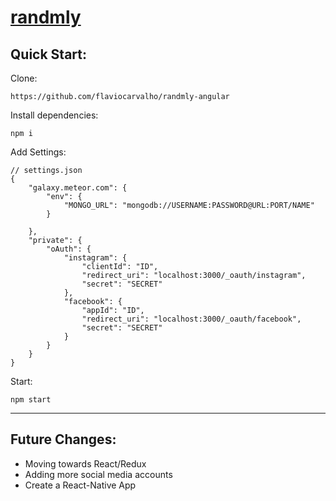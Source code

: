 # [randmly](http://randmly.com)

## Quick Start:

Clone:
```ShellSession
https://github.com/flaviocarvalho/randmly-angular
```

Install dependencies:
```ShellSession
npm i
```

Add Settings:

```ShellSession
// settings.json
{
	"galaxy.meteor.com": {
		"env": {
			"MONGO_URL": "mongodb://USERNAME:PASSWORD@URL:PORT/NAME"
		}

	},
	"private": {
		"oAuth": {
			"instagram": {
				"clientId": "ID",
				"redirect_uri": "localhost:3000/_oauth/instagram",
				"secret": "SECRET"
			},
			"facebook": {
				"appId": "ID",
				"redirect_uri": "localhost:3000/_oauth/facebook",
				"secret": "SECRET"
			}
		}
	}
}
```

Start:

```ShellSession
npm start
```

---

## Future Changes:

* Moving towards React/Redux
* Adding more social media accounts
* Create a React-Native App
